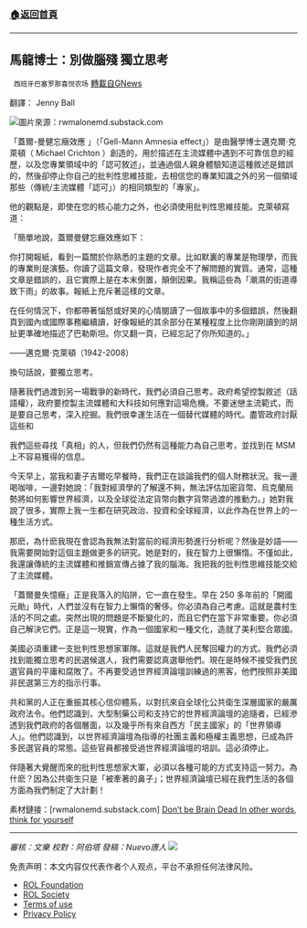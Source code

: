###  [:house:返回首頁](https://github.com/ourhimalayas/txt)
---


## 馬龍博士：別做腦殘 獨立思考
` 西班牙巴塞罗那喜悦农场` [轉載自GNews](https://gnews.org/zh-hans/2074113/)

翻譯： Jenny Ball

![](https://assets.gnews.org/wp-content/uploads/2022/02/image-2572.png)圖片來源：rwmalonemd.substack.com

「蓋爾-曼健忘癥效應 」（「Gell-Mann Amnesia effect」）是由醫學博士邁克爾·克萊頓（ Michael Crichton ）創造的，用於描述在主流媒體中遇到不可靠信息的經歷，以及您專業領域中的「認可敘述」，並通過個人親身體驗知道這種敘述是錯誤的，然後卻停止你自己的批判性思維技能，去相信您的專業知識之外的另一個領域那些（傳統/主流媒體「認可」）的相同類型的「專家」。

他的觀點是，即使在您的核心能力之外，也必須使用批判性思維技能。克萊頓寫道：

「簡單地說，蓋爾曼健忘癥效應如下：

你打開報紙，看到一篇關於你熟悉的主題的文章。比如默裏的專業是物理學，而我的專業則是演藝。你讀了這篇文章，發現作者完全不了解問題的實質。通常，這種文章是錯誤的，且它實際上是在本末倒置，顛倒因果。我稱這些為「潮濕的街道導致下雨」的故事。報紙上充斥著這樣的文章。

在任何情況下，你都帶著惱怒或好笑的心情閱讀了一個故事中的多個錯誤，然後翻頁到國內或國際事務繼續讀，好像報紙的其余部分在某種程度上比你剛剛讀到的胡扯更準確地描述了巴勒斯坦。你又翻一頁，已經忘記了你所知道的。」

——邁克爾·克萊頓（1942-2008）

換句話說，要獨立思考。

隨著我們過渡到另一場戰爭的新時代，我們必須自己思考。政府希望控製敘述（話語權），政府要控製主流媒體和大科技如何應對這場危機。不要迷戀主流範式，而是要自己思考，深入挖掘。我們很幸運生活在一個替代媒體的時代。盡管政府討厭這些和

我們這些尋找「真相」的人，但我們仍然有這種能力為自己思考，並找到在 MSM 上不容易獲得的信息。

今天早上，當我和妻子吉爾吃早餐時，我們正在談論我們的個人財務狀況。我一邊喝咖啡，一邊對她說：「我對經濟學的了解還不夠，無法評估加密貨幣、烏克蘭局勢將如何影響世界經濟，以及全球從法定貨幣向數字貨幣過渡的推動力。」她對我說了很多，實際上我一生都在研究政治、投資和全球經濟，以此作為在世界上的一種生活方式。

那麽，為什麽我現在會認為我無法對當前的經濟形勢進行分析呢？然後是妙語——我需要開始對這個主題做更多的研究。她是對的，我在智力上很懶惰。不僅如此，我還讓傳統的主流媒體和推銷宣傳占據了我的腦海。我把我的批判性思維技能交給了主流媒體。

「蓋爾曼失憶癥」正是我落入的陷阱，它一直在發生。早在 250 多年前的「開國元勛」時代，人們並沒有在智力上懶惰的奢侈。你必須為自己考慮。這就是農村生活的不同之處。突然出現的問題是不斷變化的，而且它們在當下非常重要。你必須自己解決它們。正是這一現實，作為一個國家和一種文化，造就了美利堅合眾國。

美國必須重建一支批判性思想家軍隊。這就是我們人民奪回權力的方式。我們必須找到能獨立思考的民選候選人，我們需要認真選舉他們。現在是時候不接受我們民選官員的平庸和腐敗了。不再要受過世界經濟論壇訓練過的黑客，他們按照非美國非民選第三方的指示行事。

共和黨的人正在重振其核心信仰體系，以對抗來自全球化公共衛生深層國家的嚴厲政府法令。他們認識到，大型制藥公司和支持它的世界經濟論壇的追隨者，已經滲透到我們政府的各個層面，以及幾乎所有來自西方「民主國家」的「世界領導人」。他們認識到，以世界經濟論壇為指導的社團主義和極權主義思想，已成為許多民選官員的常態。這些官員都接受過世界經濟論壇的培訓。這必須停止。

伴隨著大覺醒而來的批判性思想家大軍，必須以各種可能的方式支持這一努力。為什麽？因為公共衛生只是「被牽著的鼻子」；世界經濟論壇已經在我們生活的各個方面為我們制定了大計劃！

素材鏈接：[rwmalonemd.substack.com] [Don’t be Brain Dead In other words, think for yourself](https://rwmalonemd.substack.com/p/dont-be-brain-dead?token=eyJ1c2VyX2lkIjo2NTYwMTc4NSwicG9zdF9pZCI6NDkzMTU5OTAsIl8iOiJsdGFHKyIsImlhdCI6MTY0NTg5NTE5MCwiZXhwIjoxNjQ1ODk4NzkwLCJpc3MiOiJwdWItNTgzMjAwIiwic3ViIjoicG9zdC1yZWFjdGlvbiJ9.RIa5hHV-cVIGgec4-P_UN_oYmYUAweOc1MxloWksDHY&amp;utm_source=url)

* * *

*審核：文樂
校對：阿伯塔
發稿：Nuevo唐人*
![](https://assets.gnews.org/wp-content/uploads/2022/02/GNEWS_CH.-1-3-5.jpeg)
 

免责声明：本文内容仅代表作者个人观点，平台不承担任何法律风险。

- [ROL Foundation](https://rolfoundation.org/)
- [ROL Society](https://rolsociety.org/)
- [Terms of use](https://gnews.org/terms-of-use-3/)
- [Privacy Policy](https://gnews.org/privacy-policy/)
